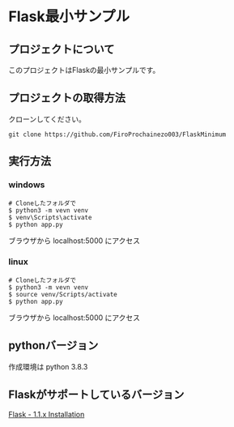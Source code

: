 # Flask最小サンプル

## プロジェクトについて

このプロジェクトはFlaskの最小サンプルです。

## プロジェクトの取得方法

クローンしてください。
```
git clone https://github.com/FiroProchainezo003/FlaskMinimum
```

## 実行方法

### windows

```
# Cloneしたフォルダで
$ python3 -m vevn venv
$ venv\Scripts\activate
$ python app.py
```

ブラウザから localhost:5000 にアクセス

### linux

```
# Cloneしたフォルダで
$ python3 -m vevn venv
$ source venv/Scripts/activate
$ python app.py
```

ブラウザから localhost:5000 にアクセス

## pythonバージョン

作成環境は python 3.8.3

## Flaskがサポートしているバージョン

[Flask - 1.1.x Installation](https://flask.palletsprojects.com/en/1.1.x/installation/)





